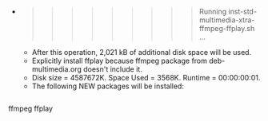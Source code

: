 * >>>>>>>>> Running inst-std-multimedia-xtra-ffmpeg-ffplay.sh ...
  * After this operation, 2,021 kB of additional disk space will be used.
  * Explicitly install ffplay because ffmpeg package from deb-multimedia.org doesn't include it.
  * Disk size = 4587672K. Space Used = 3568K. Runtime = 00:00:00:01.
  * The following NEW packages will be installed:
  ```bash
ffmpeg ffplay
  ```
